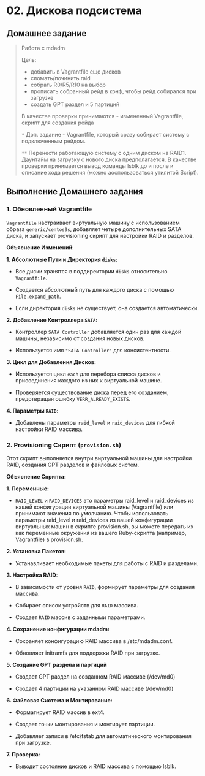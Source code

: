 # 02. Дискова подсистема

## Домашнее задание

>Работа с mdadm
>
>Цель: 
>
>* добавить в Vagrantfile еще дисков
>* сломать/починить raid
>* собрать R0/R5/R10 на выбор
>* прописать собранный рейд в конф, чтобы рейд собирался при загрузке
>* создать GPT раздел и 5 партиций
>
> В качестве проверки принимаются - измененный Vagrantfile, скрипт для создания рейда
>
> `*` Доп. задание - Vagrantfile, который сразу собирает систему с подключенным рейдом.
>
> `**` Перенести работающую систему с одним диском на RAID1. Даунтайм на загрузку с нового диска предполагается. В качестве проверки принимается вывод команды lsblk до и после и описание хода решения (можно аоспользоваться утилитой Script).

## Выполнение Домашнего задания

###  1. Обновленный Vagrantfile

`Vagrantfile` настраивает виртуальную машину с использованием образа `generic/centos9s`, добавляет четыре дополнительных SATA диска, и запускает provisioning скрипт для настройки RAID и разделов.

**Объяснение Изменений**:

**1. Абсолютные Пути и Директория `disks`:**

* Все диски хранятся в поддиректории `disks` относительно `Vagrantfile`.

* Создается абсолютный путь для каждого диска с помощью `File.expand_path`.

* Если директория `disks` не существует, она создается автоматически.

**2. Добавление Контроллера `SATA`:**

* Контроллер `SATA Controller` добавляется один раз для каждой машины, независимо от создания новых дисков.
 
* Используется имя `"SATA Controller"` для консистентности.

**3. Цикл для Добавления Дисков:**

* Используется цикл `each` для перебора списка дисков и присоединения каждого из них к виртуальной машине.
  
* Проверяется существование диска перед его созданием, предотвращая ошибку `VERR_ALREADY_EXISTS`.

**4. Параметры `RAID`:**

* Добавлены параметры `raid_level` и `raid_devices` для гибкой настройки RAID массива.

### 2. Provisioning Скрипт (`provision.sh`)

Этот скрипт выполняется внутри виртуальной машины для настройки RAID, создания GPT разделов и файловых систем.

**Объяснение Скрипта:**

**1. Переменные:**

* `RAID_LEVEL` и `RAID_DEVICES` это параметры raid_level и raid_devices из нашей конфигурации виртуальной машины (Vagrantfile) или принимают значения по умолчанию. Чтобы использовать параметры raid_level и raid_devices из вашей конфигурации виртуальных машин в скрипте provision.sh, вы можете передать их как переменные окружения из вашего Ruby-скрипта (например, Vagrantfile) в provision.sh.

**2. Установка Пакетов:**

* Устанавливает необходимые пакеты для работы с RAID и разделами.

**3. Настройка RAID:**

* В зависимости от уровня `RAID`, формирует параметры для создания массива.

* Собирает список устройств для `RAID` массива.

* Создает `RAID` массив с заданными параметрами.

**4. Сохранение конфигурации mdadm:**

* Сохраняет конфигурацию RAID массива в /etc/mdadm.conf.

* Обновляет initramfs для поддержки RAID при загрузке.

**5. Создание GPT раздела и партиций**

* Создает GPT раздел на созданном RAID массиве (/dev/md0)

* Создает 4 партиции на указанном RAID массиве (/dev/md0)

**6. Файловая Система и Монтирование:**

* Форматирует RAID массив в ext4.
  
* Создает точки монтирования и монтирует партиции.

* Добавляет записи в /etc/fstab для автоматического монтирования при загрузке.

**7. Проверка:**

* Выводит состояние дисков и RAID массива с помощью lsblk.
